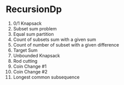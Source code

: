 # RecursionDp
1. 0/1 Knapsack
2. Subset sum problem
3. Equal sum partition
4. Count of subsets sum with a given sum
5. Count of number of subset with a given difference
6. Target Sum
7. Unbounded Knapsack
8. Rod cutting
9. Coin Change #1
10. Coin Change #2
11. Longest common subsequence

